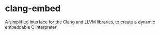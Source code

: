 # clang-embed
A simplified interface for the Clang and LLVM libraries, to create a dynamic embeddable C interpreter
